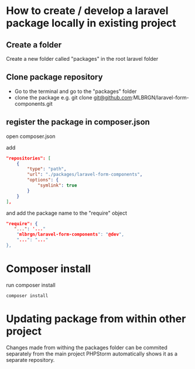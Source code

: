 # How to create / develop a laravel package locally in existing project

## Create a folder

Create a new folder called "packages" in the root laravel folder

## Clone package repository

- Go to the terminal and go to the "packages" folder
- clone the package e.g. git clone git@github.com:MLBRGN/laravel-form-components.git

## register the package in composer.json

open composer.json

add 

```json
"repositories": [
    {
        "type": "path",
        "url": "./packages/laravel-form-components",
        "options": {
            "symlink": true
        }
    }
],
```

and add the package name to the "require" object

```json
"require": {
   "...": '..."
    "mlbrgn/laravel-form-components": "@dev",
    "...": "..."
},
```

# Composer install

run composer install

```shell
composer install
```
# Updating package from within other project

Changes made from withing the packages folder can be commited separately from the main project
PHPStorm automatically shows it as a separate repository.
